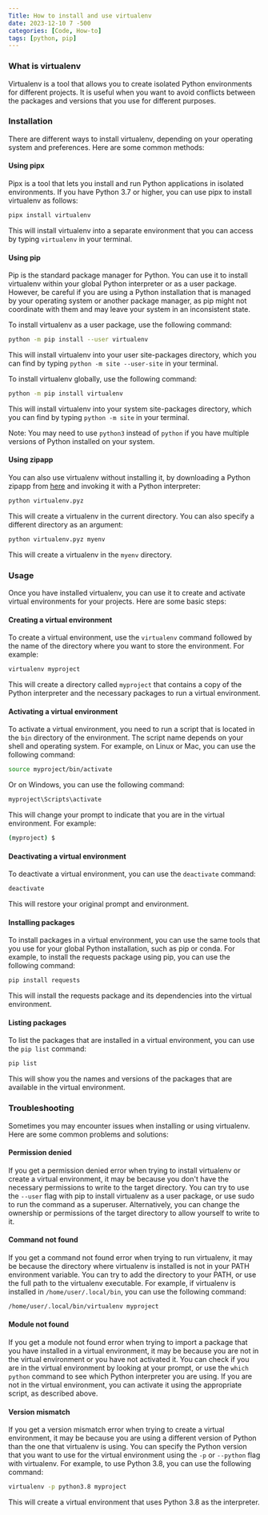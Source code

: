 ```yaml
---
Title: How to install and use virtualenv
date: 2023-12-10 7 -500
categories: [Code, How-to]
tags: [python, pip]
---
```


### What is virtualenv

Virtualenv is a tool that allows you to create isolated Python environments for different projects. It is useful when you want to avoid conflicts between the packages and versions that you use for different purposes.

### Installation

There are different ways to install virtualenv, depending on your operating system and preferences. Here are some common methods:

#### Using pipx

Pipx is a tool that lets you install and run Python applications in isolated environments. If you have Python 3.7 or higher, you can use pipx to install virtualenv as follows:

```bash
pipx install virtualenv
```

This will install virtualenv into a separate environment that you can access by typing `virtualenv` in your terminal.

#### Using pip

Pip is the standard package manager for Python. You can use it to install virtualenv within your global Python interpreter or as a user package. However, be careful if you are using a Python installation that is managed by your operating system or another package manager, as pip might not coordinate with them and may leave your system in an inconsistent state.

To install virtualenv as a user package, use the following command:

```bash
python -m pip install --user virtualenv
```

This will install virtualenv into your user site-packages directory, which you can find by typing `python -m site --user-site` in your terminal.

To install virtualenv globally, use the following command:

```bash
python -m pip install virtualenv
```

This will install virtualenv into your system site-packages directory, which you can find by typing `python -m site` in your terminal.

Note: You may need to use `python3` instead of `python` if you have multiple versions of Python installed on your system.

#### Using zipapp

You can also use virtualenv without installing it, by downloading a Python zipapp from [here](https://docs.python.org/3/library/zipapp.html) and invoking it with a Python interpreter:

```bash
python virtualenv.pyz
```

This will create a virtualenv in the current directory. You can also specify a different directory as an argument:

```bash
python virtualenv.pyz myenv
```

This will create a virtualenv in the `myenv` directory.

### Usage

Once you have installed virtualenv, you can use it to create and activate virtual environments for your projects. Here are some basic steps:

#### Creating a virtual environment

To create a virtual environment, use the `virtualenv` command followed by the name of the directory where you want to store the environment. For example:

```bash
virtualenv myproject
```

This will create a directory called `myproject` that contains a copy of the Python interpreter and the necessary packages to run a virtual environment.

#### Activating a virtual environment

To activate a virtual environment, you need to run a script that is located in the `bin` directory of the environment. The script name depends on your shell and operating system. For example, on Linux or Mac, you can use the following command:

```bash
source myproject/bin/activate
```

Or on Windows, you can use the following command:

```bash
myproject\Scripts\activate
```

This will change your prompt to indicate that you are in the virtual environment. For example:

```bash
(myproject) $
```

#### Deactivating a virtual environment

To deactivate a virtual environment, you can use the `deactivate` command:

```bash
deactivate
```

This will restore your original prompt and environment.

#### Installing packages

To install packages in a virtual environment, you can use the same tools that you use for your global Python installation, such as pip or conda. For example, to install the requests package using pip, you can use the following command:

```bash
pip install requests
```

This will install the requests package and its dependencies into the virtual environment.

#### Listing packages

To list the packages that are installed in a virtual environment, you can use the `pip list` command:

```bash
pip list
```

This will show you the names and versions of the packages that are available in the virtual environment.

### Troubleshooting

Sometimes you may encounter issues when installing or using virtualenv. Here are some common problems and solutions:

#### Permission denied

If you get a permission denied error when trying to install virtualenv or create a virtual environment, it may be because you don't have the necessary permissions to write to the target directory. You can try to use the `--user` flag with pip to install virtualenv as a user package, or use sudo to run the command as a superuser. Alternatively, you can change the ownership or permissions of the target directory to allow yourself to write to it.

#### Command not found

If you get a command not found error when trying to run virtualenv, it may be because the directory where virtualenv is installed is not in your PATH environment variable. You can try to add the directory to your PATH, or use the full path to the virtualenv executable. For example, if virtualenv is installed in `/home/user/.local/bin`, you can use the following command:

```bash
/home/user/.local/bin/virtualenv myproject
```

#### Module not found

If you get a module not found error when trying to import a package that you have installed in a virtual environment, it may be because you are not in the virtual environment or you have not activated it. You can check if you are in the virtual environment by looking at your prompt, or use the `which python` command to see which Python interpreter you are using. If you are not in the virtual environment, you can activate it using the appropriate script, as described above.

#### Version mismatch

If you get a version mismatch error when trying to create a virtual environment, it may be because you are using a different version of Python than the one that virtualenv is using. You can specify the Python version that you want to use for the virtual environment using the `-p` or `--python` flag with virtualenv. For example, to use Python 3.8, you can use the following command:

```bash
virtualenv -p python3.8 myproject
```

This will create a virtual environment that uses Python 3.8 as the interpreter.
